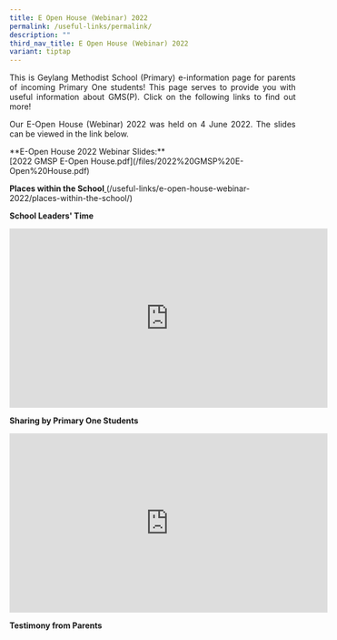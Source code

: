 ```yaml
---
title: E Open House (Webinar) 2022
permalink: /useful-links/permalink/
description: ""
third_nav_title: E Open House (Webinar) 2022
variant: tiptap
---
```

<p style="text-align: justify;"> This is Geylang Methodist School (Primary) e-information page for parents of incoming Primary One students!&nbsp;This page serves to provide you with useful information about GMS(P).&nbsp;Click on the following links to find out more! 

</p><p style="text-align: justify;">Our E-Open House (Webinar) 2022 was held on 4 June 2022. The slides can be viewed in the link below.
</p>
**E-Open House 2022 Webinar Slides:** <br>
[2022 GMSP E-Open House.pdf](/files/2022%20GMSP%20E-Open%20House.pdf)<br>

<p></p>

**Places within the School**[ ](/useful-links/e-open-house-webinar-2022/places-within-the-school/)
(/useful-links/e-open-house-webinar-2022/places-within-the-school/) <br>

**School Leaders' Time**
<iframe width="560" height="315" src="https://www.youtube.com/embed/00eHWHg-_d8" title="YouTube video player" frameborder="0" allow="accelerometer; autoplay; clipboard-write; encrypted-media; gyroscope; picture-in-picture" allowfullscreen=""></iframe>
  
**Sharing by Primary One Students**&nbsp;&nbsp;&nbsp; 
<iframe width="560" height="315" src="https://www.youtube.com/embed/DSn9FaA89Qc" title="YouTube video player" frameborder="0" allow="accelerometer; autoplay; clipboard-write; encrypted-media; gyroscope; picture-in-picture" allowfullscreen=""></iframe>

[ ](/useful-links/e-open-house-webinar-2022/testimony-from-parents/)**Testimony from Parents**